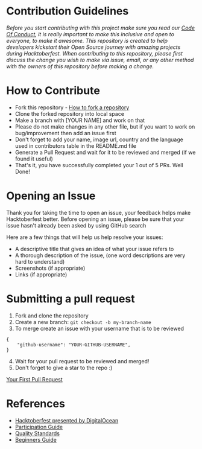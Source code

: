 # Contribution Guidelines

_Before you start contributing with this project make sure you read our [Code Of Conduct](https://github.com/iamgunjan/Hotel-booking-chatbot/blob/master/Code%20Of%20Conduct.md), it is really important to make this inclusive and open to everyone, to make it awesome. This repository is created to help developers kickstart their Open Source journey with amazing projects during Hacktoberfest. When contributing to this repository, please first discuss the change you wish to make via issue, email, or any other method with the owners of this repository before making a change._


# How to Contribute
- Fork this repository - [How to fork a repository](https://services.github.com/on-demand/intro-to-github/create-pull-request)
- Clone the forked repository into local space
- Make a branch with [YOUR NAME] and work on that
- Please do not make changes in any other file, but if you want to work on bug/improvement then add an issue first
- Don't forget to add your name, image url, country and the language used in contributors table in the README.md file
- Generate a Pull Request and wait for it to be reviewed and merged (if we found it useful)
- That's it, you have successfully completed your 1 out of 5 PRs. Well Done!

# Opening an Issue

Thank you for taking the time to open an issue, your feedback helps make Hacktoberfest better. Before opening an issue, please be sure that your issue hasn't already been asked by using GitHub search

Here are a few things that will help us help resolve your issues:

- A descriptive title that gives an idea of what your issue refers to
- A thorough description of the issue, (one word descriptions are very hard to understand)
- Screenshots (if appropriate)
- Links (if appropriate)

# Submitting a pull request

1. Fork and clone the repository
2. Create a new branch: `git checkout -b my-branch-name`
3. To merge create an issue with your username that is to be reviewed
```
{
    "github-username": "YOUR-GITHUB-USERNAME",
}
```
4. Wait for your pull request to be reviewed and merged!
5. Don't forget to give a star to the repo :)

[Your First Pull Request](https://hacktoberfest.digitalocean.com/resources)

# References

- [Hacktoberfest presented by DigitalOcean](https://hacktoberfest.digitalocean.com/)
- [Participation Guide](https://hacktoberfest.digitalocean.com/resources/participation)
- [Quality Standards](https://hacktoberfest.digitalocean.com/resources/qualitystandards)
- [Beginners Guide](https://hacktoberfest.digitalocean.com/resources/beginners)

